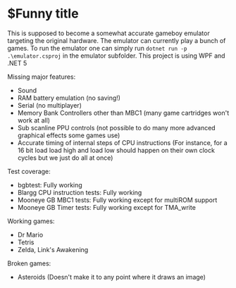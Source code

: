 # $Funny title

This is supposed to become a somewhat accurate gameboy emulator targeting the original hardware. The emulator can currently play a bunch of games.
To run the emulator one can simply run ```dotnet run -p .\emulator.csproj``` in the emulator subfolder.
This project is using WPF and .NET 5

Missing major features:
- Sound
- RAM battery emulation (no saving!)
- Serial (no multiplayer)
- Memory Bank Controllers other than MBC1 (many game cartridges won't work at all)
- Sub scanline PPU controls (not possible to do many more advanced graphical effects some games use)
- Accurate timing of internal steps of CPU instructions (For instance, for a 16 bit load load high and load low should happen on their own clock cycles but we just do all at once)

Test coverage:
- bgbtest: Fully working
- Blargg CPU instruction tests: Fully working
- Mooneye GB MBC1 tests: Fully working except for multiROM support
- Mooneye GB Timer tests: Fully working except for TMA_write

Working games:
- Dr Mario
- Tetris
- Zelda, Link's Awakening

Broken games:
- Asteroids (Doesn't make it to any point where it draws an image)
